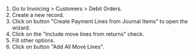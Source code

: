1.  Go to Invoicing \> Customers \> Debit Orders.
2.  Create a new record.
3.  Click on button "Create Payment Lines from Journal Items" to open
    the wizard.
4.  Click on the "Include move lines from returns" check.
5.  Fill other options.
6.  Click on button "Add All Move Lines".
